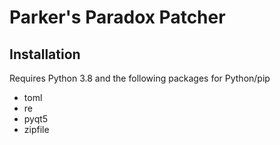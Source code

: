 # Parker's Paradox Patcher
## Installation
Requires Python 3.8 and the following packages for Python/pip
* toml
* re
* pyqt5
* zipfile
